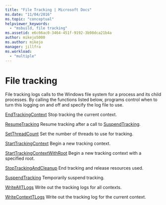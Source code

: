 ```yaml
---
title: "File Tracking | Microsoft Docs"
ms.date: "11/04/2016"
ms.topic: "conceptual"
helpviewer_keywords:
  - "msbuild, file tracking"
ms.assetid: e6c66ac0-3464-451f-9192-3b98dca21b4a
author: mikejo5000
ms.author: mikejo
manager: jillfra
ms.workload:
  - "multiple"
---
```

# File tracking
File tracking logs calls to the Windows file system for a process and its child processes. By calling the functions listed below, programs control when to turn this logging on and off and specify the log file to use.

 [EndTrackingContext](../msbuild/endtrackingcontext.md)
 Stop tracking the current context.

 [ResumeTracking](../msbuild/resumetracking.md)
 Resume tracking after a call to [SuspendTracking](../msbuild/suspendtracking.md).

 [SetThreadCount](../msbuild/setthreadcount.md)
 Set the number of threads to use for tracking.

 [StartTrackingContext](../msbuild/starttrackingcontext.md)
 Begin a new tracking context.

 [StartTrackingContextWithRoot](../msbuild/starttrackingcontextwithroot.md)
 Begin a new tracking context with a specified root.

 [StopTrackingAndCleanup](../msbuild/stoptrackingandcleanup.md)
 End tracking and release resources used.

 [SuspendTracking](../msbuild/suspendtracking.md)
 Temporarily suspend tracking.

 [WriteAllTLogs](../msbuild/writealltlogs.md)
 Write out the tracking logs for all contexts.

 [WriteContextTLogs](../msbuild/writecontexttlogs.md)
 Write out the tracking log for the current context.